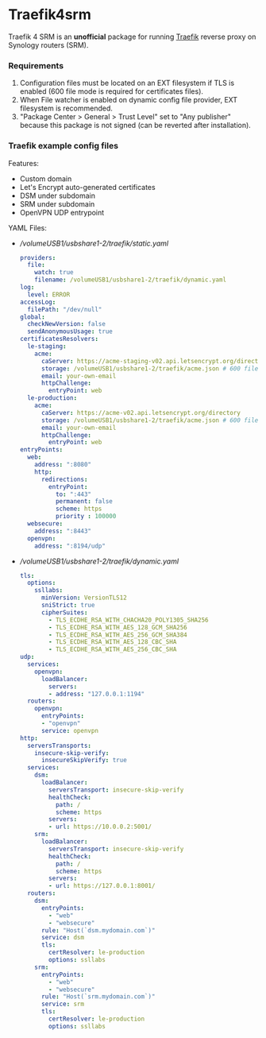 # Traefik4srm

Traefik 4 SRM is an **unofficial** package for running [Traefik](https://github.com/traefik/traefik) reverse proxy on Synology routers (SRM).

### Requirements

1. Configuration files must be located on an EXT filesystem if TLS is enabled (600 file mode is required for certificates files).
2. When File watcher is enabled on dynamic config file provider, EXT filesystem is recommended.
3. "Package Center > General > Trust Level" set to "Any publisher" because this package is not signed (can be reverted after installation).

### Traefik example config files

Features:
- Custom domain
- Let's Encrypt auto-generated certificates
- DSM under subdomain
- SRM under subdomain
- OpenVPN UDP entrypoint

YAML Files:
- _/volumeUSB1/usbshare1-2/traefik/static.yaml_
    ```yaml
    providers:
      file:
        watch: true
        filename: /volumeUSB1/usbshare1-2/traefik/dynamic.yaml
    log:
      level: ERROR
    accessLog:
      filePath: "/dev/null"
    global:
      checkNewVersion: false
      sendAnonymousUsage: true
    certificatesResolvers:
      le-staging:
        acme:
          caServer: https://acme-staging-v02.api.letsencrypt.org/directory
          storage: /volumeUSB1/usbshare1-2/traefik/acme.json # 600 file mode required
          email: your-own-email
          httpChallenge:
            entryPoint: web
      le-production:
        acme:
          caServer: https://acme-v02.api.letsencrypt.org/directory
          storage: /volumeUSB1/usbshare1-2/traefik/acme.json # 600 file mode required
          email: your-own-email
          httpChallenge:
            entryPoint: web
    entryPoints:
      web:
        address: ":8080"
        http:
          redirections:
            entryPoint:
              to: ":443"
              permanent: false
              scheme: https
              priority : 100000
      websecure:
        address: ":8443"
      openvpn:
        address: ":8194/udp"
    ```
- _/volumeUSB1/usbshare1-2/traefik/dynamic.yaml_
    ```yaml
    tls:
      options:
        ssllabs:
          minVersion: VersionTLS12
          sniStrict: true
          cipherSuites:
            - TLS_ECDHE_RSA_WITH_CHACHA20_POLY1305_SHA256
            - TLS_ECDHE_RSA_WITH_AES_128_GCM_SHA256
            - TLS_ECDHE_RSA_WITH_AES_256_GCM_SHA384
            - TLS_ECDHE_RSA_WITH_AES_128_CBC_SHA
            - TLS_ECDHE_RSA_WITH_AES_256_CBC_SHA
    udp:
      services:
        openvpn:
          loadBalancer:
            servers:
            - address: "127.0.0.1:1194"
      routers:
        openvpn:
          entryPoints:
          - "openvpn"
          service: openvpn
    http:
      serversTransports:
        insecure-skip-verify:
          insecureSkipVerify: true
      services:
        dsm:
          loadBalancer:
            serversTransport: insecure-skip-verify
            healthCheck:
              path: /
              scheme: https
            servers:
            - url: https://10.0.0.2:5001/
        srm:
          loadBalancer:
            serversTransport: insecure-skip-verify
            healthCheck:
              path: /
              scheme: https
            servers:
            - url: https://127.0.0.1:8001/
      routers:
        dsm:
          entryPoints:
            - "web"
            - "websecure"
          rule: "Host(`dsm.mydomain.com`)"
          service: dsm
          tls:
            certResolver: le-production
            options: ssllabs
        srm:
          entryPoints:
            - "web"
            - "websecure"
          rule: "Host(`srm.mydomain.com`)"
          service: srm
          tls:
            certResolver: le-production
            options: ssllabs
    ```